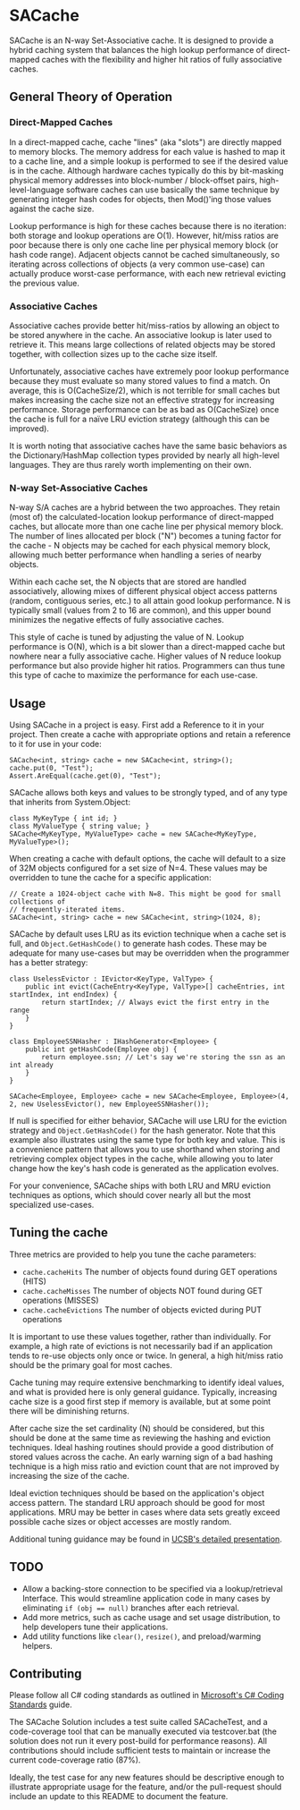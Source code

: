 # SACache

SACache is an N-way Set-Associative cache. It is designed to provide a hybrid caching system that
balances the high lookup performance of direct-mapped caches with the flexibility and higher hit ratios
of fully associative caches.
 
## General Theory of Operation

### Direct-Mapped Caches

In a direct-mapped cache, cache "lines" (aka "slots") are directly mapped to memory blocks. The memory
address for each value is hashed to map it to a cache line, and a simple lookup is performed to see if
the desired value is in the cache. Although hardware caches typically do this by bit-masking physical
memory addresses into block-number / block-offset pairs, high-level-language software caches can use
basically the same technique by generating integer hash codes for objects, then Mod()'ing those values
against the cache size.

Lookup performance is high for these caches because there is no iteration: both storage and lookup
operations are O(1). However, hit/miss ratios are poor because there is only one cache line per
physical memory block (or hash code range). Adjacent objects cannot be cached simultaneously, so 
iterating across collections of objects (a very common use-case) can actually produce worst-case
performance, with each new retrieval evicting the previous value.

### Associative Caches

Associative caches provide better hit/miss-ratios by allowing an object to be stored anywhere in the
cache. An associative lookup is later used to retrieve it. This means large collections of related
objects may be stored together, with collection sizes up to the cache size itself.

Unfortunately, associative caches have extremely poor lookup performance because they must evaluate
so many stored values to find a match. On average, this is O(CacheSize/2), which is not terrible for
small caches but makes increasing the cache size not an effective strategy for increasing performance.
Storage performance can be as bad as O(CacheSize) once the cache is full for a naïve LRU eviction
strategy (although this can be improved).

It is worth noting that associative caches have the same basic behaviors as the Dictionary/HashMap
collection types provided by nearly all high-level languages. They are thus rarely worth implementing
on their own.

### N-way Set-Associative Caches

N-way S/A caches are a hybrid between the two approaches. They retain (most of) the calculated-location
lookup performance of direct-mapped caches, but allocate more than one cache line per physical memory
block. The number of lines allocated per block ("N") becomes a tuning factor for the cache - N objects
may be cached for each physical memory block, allowing much better performance when handling a series
of nearby objects.

Within each cache set, the N objects that are stored are handled associatively, allowing mixes of
different physical object access patterns (random, contiguous series, etc.) to all attain good
lookup performance. N is typically small (values from 2 to 16 are common), and this upper bound
minimizes the negative effects of fully associative caches.

This style of cache is tuned by adjusting the value of N. Lookup performance is O(N), which is a bit
slower than a direct-mapped cache but nowhere near a fully associative cache. Higher values of N
reduce lookup performance but also provide higher hit ratios. Programmers can thus tune this type of
cache to maximize the performance for each use-case.

## Usage

Using SACache in a project is easy. First add a Reference to it in your project. Then create
a cache with appropriate options and retain a reference to it for use in your code:

    SACache<int, string> cache = new SACache<int, string>();
    cache.put(0, "Test");
    Assert.AreEqual(cache.get(0), "Test");

SACache allows both keys and values to be strongly typed, and of any type that inherits from
System.Object:

    class MyKeyType { int id; }
    class MyValueType { string value; }
    SACache<MyKeyType, MyValueType> cache = new SACache<MyKeyType, MyValueType>();
    
When creating a cache with default options, the cache will default to a size of 32M objects
configured for a set size of N=4. These values may be overridden to tune the cache for a
specific application:

    // Create a 1024-object cache with N=8. This might be good for small collections of
    // frequently-iterated items.
    SACache<int, string> cache = new SACache<int, string>(1024, 8);

SACache by default uses LRU as its eviction technique when a cache set is full, and
`Object.GetHashCode()` to generate hash codes. These may be adequate for many use-cases but may
be overridden when the programmer has a better strategy:

    class UselessEvictor : IEvictor<KeyType, ValType> {
        public int evict(CacheEntry<KeyType, ValType>[] cacheEntries, int startIndex, int endIndex) {
            return startIndex; // Always evict the first entry in the range
        }
    }
    
    class EmployeeSSNHasher : IHashGenerator<Employee> {
        public int getHashCode(Employee obj) {
            return employee.ssn; // Let's say we're storing the ssn as an int already
        }
    }

    SACache<Employee, Employee> cache = new SACache<Employee, Employee>(4, 2, new UselessEvictor(), new EmployeeSSNHasher());

If null is specified for either behavior, SACache will use LRU for the eviction strategy and
`Object.GetHashCode()` for the hash generator. Note that this example also illustrates using 
the same type for both key and value. This is a convenience pattern that allows you to use 
shorthand when storing and retrieving complex object types in the cache, while allowing you 
to later change how the key's hash code is generated as the application evolves.

For your convenience, SACache ships with both LRU and MRU eviction techniques as options,
which should cover nearly all but the most specialized use-cases.

## Tuning the cache

Three metrics are provided to help you tune the cache parameters:

 * `cache.cacheHits` The number of objects found during GET operations (HITS)
 * `cache.cacheMisses` The number of objects NOT found during GET operations (MISSES)
 * `cache.cacheEvictions` The number of objects evicted during PUT operations

It is important to use these values together, rather than individually. For example, a high rate
of evictions is not necessarily bad if an application tends to re-use objects only once or twice.
In general, a high hit/miss ratio should be the primary goal for most caches.

Cache tuning may require extensive benchmarking to identify ideal values, and what is provided
here is only general guidance. Typically, increasing cache size is a good first step if
memory is available, but at some point there will be diminishing returns.

After cache size the set cardinality (N) should be considered, but this should be done at the
same time as reviewing the hashing and eviction techniques. Ideal hashing routines should
provide a good distribution of stored values across the cache. An early warning sign of a bad
hashing technique is a high miss ratio and eviction count that are not improved by increasing
the size of the cache.

Ideal eviction techniques should be based on the application's object access pattern. The
standard LRU approach should be good for most applications. MRU may be better in cases where
data sets greatly exceed possible cache sizes or object accesses are mostly random.

Additional tuning guidance may be found in [UCSB's detailed 
presentation](http://www.ece.ucsb.edu/~strukov/ece154aFall2012/lecture15.pdf).

## TODO

 * Allow a backing-store connection to be specified via a lookup/retrieval Interface.
  This would streamline application code in many cases by eliminating `if (obj == null)` 
  branches after each retrieval.
 * Add more metrics, such as cache usage and set usage distribution, to help developers
  tune their applications.
 * Add utility functions like `clear()`, `resize()`, and preload/warming helpers.

## Contributing

Please follow all C# coding standards as outlined in [Microsoft's C# Coding 
Standards](https://msdn.microsoft.com/en-us/library/ff926074.aspx) guide.

The SACache Solution includes a test suite called SACacheTest, and a code-coverage tool
that can be manually executed via testcover.bat (the solution does not run it every post-build
for performance reasons). All contributions should include sufficient tests to maintain or
increase the current code-coverage ratio (87%).

Ideally, the test case for any new features should be descriptive enough to illustrate 
appropriate usage for the feature, and/or the pull-request should include an update to 
this README to document the feature. 
